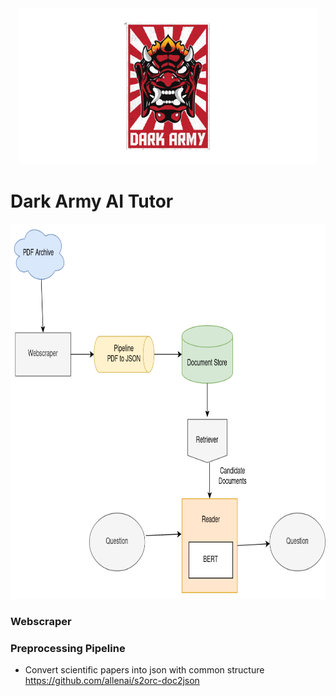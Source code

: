 <div align="center">
		<img width="auto" height="250px" src="img/icon.png">
</div>

# Dark Army AI Tutor

<div align="center">
		<img width="auto" height="600px" src="img/system.png">
</div>

### Webscraper

### Preprocessing Pipeline 

* Convert scientific papers into json with common structure
https://github.com/allenai/s2orc-doc2json

